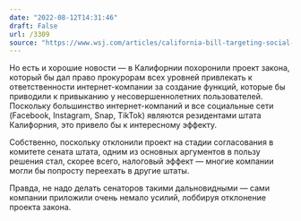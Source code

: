 ```yaml
---
date: "2022-08-12T14:31:46"
draft: False
url: /3309
source: "https://www.wsj.com/articles/california-bill-targeting-social-media-giants-for-harm-to-children-dies-in-legislature-11660257720?mod=djemalertNEWS"
---
```


Но есть и хорошие новости — в Калифорнии похоронили проект закона, который бы дал право прокурорам всех уровней привлекать к ответственности интернет-компании за создание функций, которые бы приводили к привыканию у несовершеннолетних пользователей. Поскольку большинство интернет-компаний и все социальные сети (Facebook, Instagram, Snap, TikTok) являются резидентами штата Калифорния, это привело бы к интересному эффекту.

Собственно, поскольку отклонили проект на стадии согласования в комитете сената штата, одним из основных аргументов в пользу решения стал, скорее всего, налоговый эффект — многие компании могли бы попросту переехать в другие штаты.

Правда, не надо делать сенаторов такими дальновидными — сами компании приложили очень немало усилий, лоббируя отклонение проекта закона.
